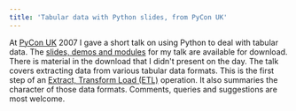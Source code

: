 ```yaml
---
title: 'Tabular data with Python slides, from PyCon UK'
---
```


At [PyCon UK](http://pyconuk.org/) 2007 I gave a short talk on using
Python to deal with tabular data. The [slides, demos and
modules](/talks/Tabular%20data%20with%20Python.zip)
for my talk are available for download. There is material in the
download that I didn't present on the day. The talk covers extracting
data from various tabular data formats. This is the first step of an
[Extract, Transform Load
(ETL)](http://en.wikipedia.org/wiki/Extract%2C_transform%2C_load)
operation. It also summaries the character of those data formats.
Comments, queries and suggestions are most welcome.
